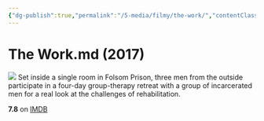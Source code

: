 ```yaml
---
{"dg-publish":true,"permalink":"/5-media/filmy/the-work/","contentClasses":"movie","tags":["to-watch","фильм","#Documentary"]}
---
```


# The Work.md (2017)
![](https://m.media-amazon.com/images/M/MV5BMjI2ZmQxZGEtMzQyNi00NGYyLTk4ODctN2M3Y2FkZTU2MTEyXkEyXkFqcGdeQXVyNzk1Mzg3NTY@._V1_SX300.jpg)
Set inside a single room in Folsom Prison, three men from the outside participate in a four-day group-therapy retreat with a group of incarcerated men for a real look at the challenges of rehabilitation.

**7.8** on [IMDB](https://www.imdb.com/title/tt5836866)
